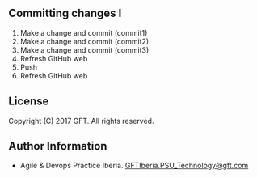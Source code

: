 ## Committing changes I

 1. Make a change and commit (commit1)
 2. Make a change and commit (commit2)
 3. Make a change and commit (commit3)
 4. Refresh GitHub web
 5. Push
 6. Refresh GitHub web

## License
Copyright (C) 2017 GFT. All rights reserved.

## Author Information
* Agile & Devops Practice Iberia. GFTIberia.PSU_Technology@gft.com
